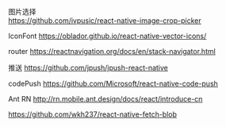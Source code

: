 图片选择  
https://github.com/ivpusic/react-native-image-crop-picker

IconFont 
https://oblador.github.io/react-native-vector-icons/

router 
https://reactnavigation.org/docs/en/stack-navigator.html

推送 
https://github.com/jpush/jpush-react-native

codePush 
https://github.com/Microsoft/react-native-code-push

Ant RN
http://rn.mobile.ant.design/docs/react/introduce-cn

https://github.com/wkh237/react-native-fetch-blob